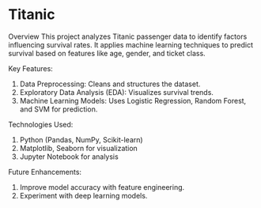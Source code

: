 # Titanic
Overview
This project analyzes Titanic passenger data to identify factors influencing survival rates. It applies machine learning techniques to predict survival based on features like age, gender, and ticket class.

Key Features:

1. Data Preprocessing: Cleans and structures the dataset.
2. Exploratory Data Analysis (EDA): Visualizes survival trends.
3. Machine Learning Models: Uses Logistic Regression, Random Forest, and SVM for prediction.

Technologies Used:

1. Python (Pandas, NumPy, Scikit-learn)
2. Matplotlib, Seaborn for visualization
3. Jupyter Notebook for analysis

Future Enhancements:

1. Improve model accuracy with feature engineering.
2. Experiment with deep learning models.

